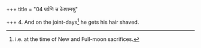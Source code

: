 +++
title = "04 पर्वणि च केशश्मश्रु"

+++
4. And on the joint-days[^1] he gets his hair shaved.  

[^1]: i.e. at the time of New and Full-moon sacrifices.

